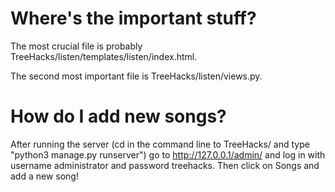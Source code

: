 # Where's the important stuff?

The most crucial file is probably TreeHacks/listen/templates/listen/index.html.

The second most important file is TreeHacks/listen/views.py.

# How do I add new songs?

After running the server (cd in the command line to TreeHacks/ and type "python3 manage.py runserver") go to http://127.0.0.1/admin/ and log in with username administrator and password treehacks. Then click on Songs and add a new song!
